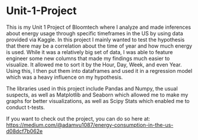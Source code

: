 # Unit-1-Project

This is my Unit 1 Project of Bloomtech where I analyze and made inferences about energy usage through specific timeframes in the US by using data provided via Kaggle.
In this project I mainly wanted to test the hypothesis that there may be a correlation about the time of year and how much energy is used. While it was a relatively big set of data, I was able to feature engineer some new columns that made my findings much easier to visualize. It allowed me to sort it by the Hour, Day, Week, and even Year. Using this, I then put them into dataframes and used it in a regression model which was a heavy influence on my hypothesis.

The libraries used in this project include Pandas and Numpy, the usual suspects, as well as Matplotlib and Seaborn which allowed me to make my graphs for better 
visualizations, as well as Scipy Stats which enabled me to conduct t-tests.

If you want to check out the project, you can do so here at: https://medium.com/@adamvu1087/energy-consumption-in-the-us-d08dcf7b062e
